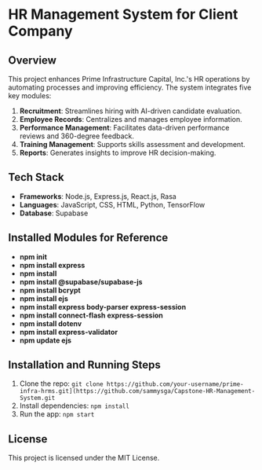 # HR Management System for Client Company 

## Overview

This project enhances Prime Infrastructure Capital, Inc.'s HR operations by automating processes and improving efficiency. The system integrates five key modules:

1. **Recruitment**: Streamlines hiring with AI-driven candidate evaluation.
2. **Employee Records**: Centralizes and manages employee information.
3. **Performance Management**: Facilitates data-driven performance reviews and 360-degree feedback.
4. **Training Management**: Supports skills assessment and development.
5. **Reports**: Generates insights to improve HR decision-making.


## Tech Stack

- **Frameworks**: Node.js, Express.js, React.js, Rasa
- **Languages**: JavaScript, CSS, HTML, Python, TensorFlow
- **Database**: Supabase

## Installed Modules for Reference
- **npm init**
- **npm install express**
- **npm install**
- **npm install @supabase/supabase-js**
- **npm install bcrypt**
- **npm install ejs**
- **npm install express body-parser express-session**
- **npm install connect-flash express-session**
- **npm install dotenv**
- **npm install express-validator**
- **npm update ejs**





## Installation and Running Steps

1. Clone the repo: `git clone https://github.com/your-username/prime-infra-hrms.git](https://github.com/sammysga/Capstone-HR-Management-System.git`
2. Install dependencies: `npm install`
3. Run the app: `npm start`

## License

This project is licensed under the MIT License.
